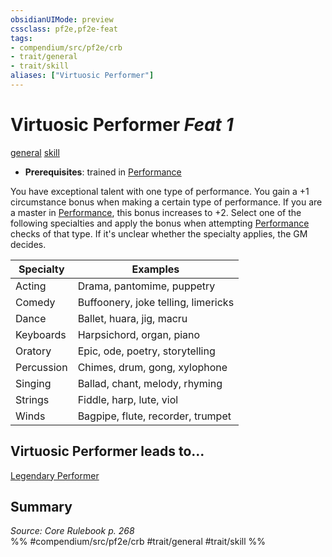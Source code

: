 ```yaml
---
obsidianUIMode: preview
cssclass: pf2e,pf2e-feat
tags:
- compendium/src/pf2e/crb
- trait/general
- trait/skill
aliases: ["Virtuosic Performer"]
---
```

# Virtuosic Performer  *Feat 1*  
[general](general.md "General Feat Trait")  [skill](skill.md "Skill Feat Trait")  

- **Prerequisites**: trained in [Performance](skills.md#Performance)

You have exceptional talent with one type of performance. You gain a +1 circumstance bonus when making a certain type of performance. If you are a master in [Performance](skills.md#Performance), this bonus increases to +2. Select one of the following specialties and apply the bonus when attempting [Performance](skills.md#Performance) checks of that type. If it's unclear whether the specialty applies, the GM decides.

| Specialty | Examples |
|-----------|----------|
| Acting | Drama, pantomime, puppetry |
| Comedy | Buffoonery, joke telling, limericks |
| Dance | Ballet, huara, jig, macru |
| Keyboards | Harpsichord, organ, piano |
| Oratory | Epic, ode, poetry, storytelling |
| Percussion | Chimes, drum, gong, xylophone |
| Singing | Ballad, chant, melody, rhyming |
| Strings | Fiddle, harp, lute, viol |
| Winds | Bagpipe, flute, recorder, trumpet |


## Virtuosic Performer leads to...

[Legendary Performer](legendary-performer.md)

## Summary

*Source: Core Rulebook p. 268*  
%% #compendium/src/pf2e/crb #trait/general #trait/skill %%